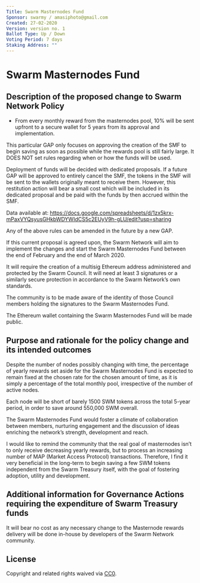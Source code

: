 ```yaml
---
Title: Swarm Masternodes Fund
Sponsor: swarmy / amasiphoto@gmail.com
Created: 27-02-2020
Version: version no. 1
Ballot Type: Up / Down 
Voting Period: 7 days
Staking Address: ""
---
```


# Swarm Masternodes Fund

## Description of the proposed change to Swarm Network Policy

- From every monthly reward from the masternodes pool, 10%  will be sent upfront to a secure wallet for 5 years from its approval and implementation.

This particular GAP only focuses on approving the creation of the SMF to begin saving as soon as possible while the rewards pool is still fairly large. It DOES NOT set rules regarding when or how the funds will be used.
 
Deployment of funds will be decided with dedicated proposals. If a future GAP will be approved to entirely cancel the SMF, the tokens in the SMF will be sent to the wallets originally meant to receive them. However, this restitution action will bear a small cost which will be included in its dedicated proposal and be paid with the funds by then accrued within the SMF. 

Data available at: https://docs.google.com/spreadsheets/d/1zx5krx-mPaxVYQsyusGHkbWDYWIdCS5c2EUyV9h-gLU/edit?usp=sharing

Any of the above rules can be amended in the future by a new GAP.

If this current proposal is agreed upon, the Swarm Network will aim to implement the changes and start the Swarm Masternodes Fund between the end of February and the end of March 2020. 

It will require the creation of a multisig Ethereum address administered and protected by the Swarm Council. It will need at least 3 signatures or a similarly secure protection in accordance to the Swarm Network’s own standards. 

The community is to be made aware of the identity of those Council members holding the signatures to the Swarm Masternodes Fund. 

The Ethereum wallet containing the Swarm Masternodes Fund will be made public.
 

## Purpose and rationale for the policy change and its intended outcomes

Despite the number of nodes possibly changing with time, the percentage of yearly rewards set aside for the Swarm Masternodes Fund is expected to remain fixed at the chosen rate for the chosen amount of time, as it is simply a percentage of the total monthly pool, irrespective of the number of active nodes.

Each node will be short of barely 1500 SWM tokens across the total 5-year period, in order to save around 550,000 SWM overall.

The Swarm Masternodes Fund would foster a climate of collaboration between members, nurturing engagement and the discussion of ideas enriching the network’s strength, development and reach.

I would like to remind the community that the real goal of masternodes isn’t to only receive decreasing yearly rewards, but to process an increasing number of MAP (Market Access Protocol) transactions. Therefore, I find it very beneficial in the long-term to begin saving a few SWM tokens independent from the Swarm Treasury itself, with the goal of fostering adoption, utility and development.


## Additional information for Governance Actions requiring the expenditure of Swarm Treasury funds

It will bear no cost as any necessary change to the Masternode rewards delivery will be done in-house by developers of the Swarm Network community. 

## License 
Copyright and related rights waived via [CC0](https://creativecommons.org/publicdomain/zero/1.0/).
